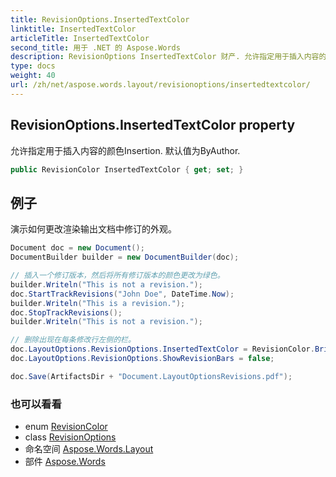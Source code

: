 ```yaml
---
title: RevisionOptions.InsertedTextColor
linktitle: InsertedTextColor
articleTitle: InsertedTextColor
second_title: 用于 .NET 的 Aspose.Words
description: RevisionOptions InsertedTextColor 财产. 允许指定用于插入内容的颜色Insertion. 默认值为ByAuthor 在 C#.
type: docs
weight: 40
url: /zh/net/aspose.words.layout/revisionoptions/insertedtextcolor/
---
```

## RevisionOptions.InsertedTextColor property

允许指定用于插入内容的颜色Insertion. 默认值为ByAuthor.

```csharp
public RevisionColor InsertedTextColor { get; set; }
```

## 例子

演示如何更改渲染输出文档中修订的外观。

```csharp
Document doc = new Document();
DocumentBuilder builder = new DocumentBuilder(doc);

// 插入一个修订版本，然后将所有修订版本的颜色更改为绿色。
builder.Writeln("This is not a revision.");
doc.StartTrackRevisions("John Doe", DateTime.Now);
builder.Writeln("This is a revision.");
doc.StopTrackRevisions();
builder.Writeln("This is not a revision.");

// 删除出现在每条修改行左侧的栏。
doc.LayoutOptions.RevisionOptions.InsertedTextColor = RevisionColor.BrightGreen;
doc.LayoutOptions.RevisionOptions.ShowRevisionBars = false;

doc.Save(ArtifactsDir + "Document.LayoutOptionsRevisions.pdf");
```

### 也可以看看

* enum [RevisionColor](../../revisioncolor/)
* class [RevisionOptions](../)
* 命名空间 [Aspose.Words.Layout](../../../aspose.words.layout/)
* 部件 [Aspose.Words](../../../)
